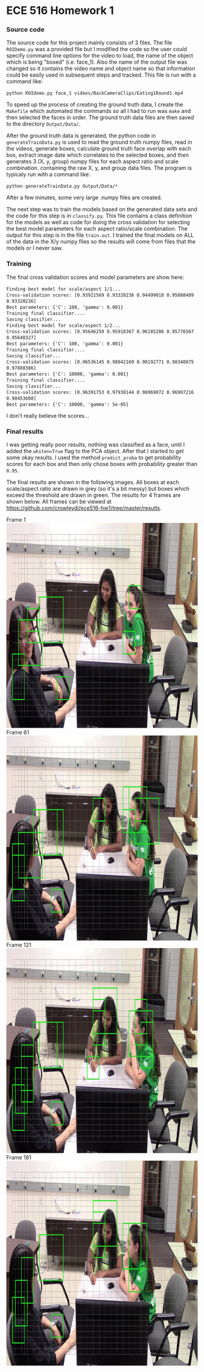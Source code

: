 # ECE 516 Homework 1

### Source code

The source code for this project mainly consists of 3 files.  The file `ROIDemo.py` was a provided file
but I modified the code so the user could specify command line options for the video to load, the name
of the object which is being "boxed" (i.e. face_1). Also the name of the output file was changed so it
contains the video name and object name so that information could be easily used in subsequent steps
and tracked. This file is run with a command like:

	python ROIdemo.py face_1 videos/BackCameraClips/Eating1Round1.mp4

To speed up the process of creating the ground truth data, I create the `Makefile` which automated the commands
so all I had to run was `make` and then selected the faces in order. The ground truth data files are then saved
to the directory `Output/Data/`.

After the ground truth data is generated, the python code in `generateTrainData.py` is used to read the
ground truth numpy files, read in the videos, generate boxes, calculate ground truth face overlap with
each box, extract image date which correlates to the selected boxes, and then generates 3 (X, y, group) numpy
files for each aspect ratio and scale combination. containing the raw X, y, and group data files. The program
is typicaly run with a command like:

	python generateTrainData.py Output/Data/*

After a few minutes, some very large .numpy files are created.

The next step was to train the models based on the generated data sets and the code for this step is in
`classify.py`. This file contains a class definition for the models as well as code for doing the cross validation
for selecting the best model parameters for each aspect ratio/scale combination.  The output for this step is in
the file `train.out`. I trained the final models on ALL of the data in the X/y numpy files so the results will
come from files that the models or I never saw.

### Training

The final cross validation scores and model parameters are show here:

	Finding best model for scale/aspect 1/1...
	Cross-validation scores: [0.93921569 0.93320236 0.94499018 0.95088409 0.93320236]
	Best parameters: {'C': 100, 'gamma': 0.001}
	Training final classifier....
	Saving classifier...
	Finding best model for scale/aspect 1/2...
	Cross-validation scores: [0.95646259 0.95918367 0.96185286 0.95776567 0.95640327]
	Best parameters: {'C': 100, 'gamma': 0.001}
	Training final classifier....
	Saving classifier...
	Cross-validation scores: [0.96536145 0.98042169 0.98192771 0.98340875 0.97888386]
	Best parameters: {'C': 10000, 'gamma': 0.001}
	Training final classifier....
	Saving classifier...
	Cross-validation scores: [0.96391753 0.97938144 0.98969072 0.96907216 0.98453608]
	Best parameters: {'C': 10000, 'gamma': 5e-05}

I don't really believe the scores...

### Final results

I was getting really poor results, nothing was classified as a face, until I added the `whiten=True`
flag to the PCA object. After that I started to get some okay results. I used the method `predict_proba`
to get probability scores for each box and then only chose boxes with probability greater than `0.95`.

The final results are shown in the following images. All boxes at each scale/aspect ratio are drawn in
grey (so it's a bit messy) but boxes which exceed the threshold are drawn in green. The results for 4 frames
are shown below. All frames can be viewed at https://github.com/crowleydi/ece516-hw1/tree/master/results.

Frame 1
<img src="https://github.com/crowleydi/ece516-hw1/raw/master/results/frame0001.jpeg" width="960" height="540">
Frame 61
<img src="https://github.com/crowleydi/ece516-hw1/raw/master/results/frame0061.jpeg" width="960" height="540">
Frame 121
<img src="https://github.com/crowleydi/ece516-hw1/raw/master/results/frame0121.jpeg" width="960" height="540">
Frame 181
<img src="https://github.com/crowleydi/ece516-hw1/raw/master/results/frame0181.jpeg" width="960" height="540">
